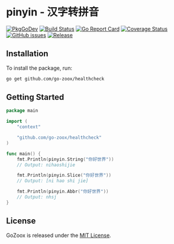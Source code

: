 # pinyin - 汉字转拼音

[![PkgGoDev](https://pkg.go.dev/badge/github.com/go-zoox/healthcheck)](https://pkg.go.dev/github.com/go-zoox/healthcheck)
[![Build Status](https://github.com/go-zoox/healthcheck/actions/workflows/ci.yml/badge.svg?branch=master)](https://github.com/go-zoox/healthcheck/actions/workflows/ci.yml)
[![Go Report Card](https://goreportcard.com/badge/github.com/go-zoox/healthcheck)](https://goreportcard.com/report/github.com/go-zoox/healthcheck)
[![Coverage Status](https://coveralls.io/repos/github/go-zoox/pinyin/badge.svg?branch=master)](https://coveralls.io/github/go-zoox/pinyin?branch=master)
[![GitHub issues](https://img.shields.io/github/issues/go-zoox/pinyin.svg)](https://github.com/go-zoox/healthcheck/issues)
[![Release](https://img.shields.io/github/tag/go-zoox/pinyin.svg?label=Release)](https://github.com/go-zoox/healthcheck/releases)

## Installation
To install the package, run:
```bash
go get github.com/go-zoox/healthcheck
```

## Getting Started

```go
package main

import (
	"context"

	"github.com/go-zoox/healthcheck"
)

func main() {
	fmt.Println(pinyin.String("你好世界"))
	// Output: nihaoshijie

	fmt.Println(pinyin.Slice("你好世界"))
	// Output: [ni hao shi jie]

	fmt.Println(pinyin.Abbr("你好世界"))
	// Output: nhsj
}
```

## License
GoZoox is released under the [MIT License](./LICENSE).
